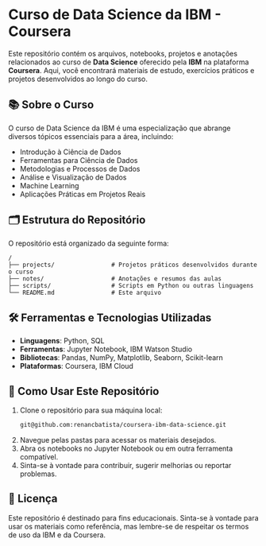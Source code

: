 
# Curso de Data Science da IBM - Coursera

Este repositório contém os arquivos, notebooks, projetos e anotações relacionados ao curso de **Data Science** oferecido pela **IBM** na plataforma **Coursera**. Aqui, você encontrará materiais de estudo, exercícios práticos e projetos desenvolvidos ao longo do curso.

## 📚 Sobre o Curso

O curso de Data Science da IBM é uma especialização que abrange diversos tópicos essenciais para a área, incluindo:

- Introdução à Ciência de Dados
- Ferramentas para Ciência de Dados
- Metodologias e Processos de Dados
- Análise e Visualização de Dados
- Machine Learning
- Aplicações Práticas em Projetos Reais

## 🗂 Estrutura do Repositório

O repositório está organizado da seguinte forma:

```
/
├── projects/                # Projetos práticos desenvolvidos durante o curso
├── notes/                   # Anotações e resumos das aulas
├── scripts/                 # Scripts em Python ou outras linguagens
└── README.md                # Este arquivo
```

## 🛠 Ferramentas e Tecnologias Utilizadas

- **Linguagens**: Python, SQL
- **Ferramentas**: Jupyter Notebook, IBM Watson Studio
- **Bibliotecas**: Pandas, NumPy, Matplotlib, Seaborn, Scikit-learn
- **Plataformas**: Coursera, IBM Cloud

## 📂 Como Usar Este Repositório

1. Clone o repositório para sua máquina local:
   ```bash
   git@github.com:renancbatista/coursera-ibm-data-science.git
   ```
2. Navegue pelas pastas para acessar os materiais desejados.
3. Abra os notebooks no Jupyter Notebook ou em outra ferramenta compatível.
4. Sinta-se à vontade para contribuir, sugerir melhorias ou reportar problemas.

## 📝 Licença

Este repositório é destinado para fins educacionais. Sinta-se à vontade para usar os materiais como referência, mas lembre-se de respeitar os termos de uso da IBM e da Coursera.


